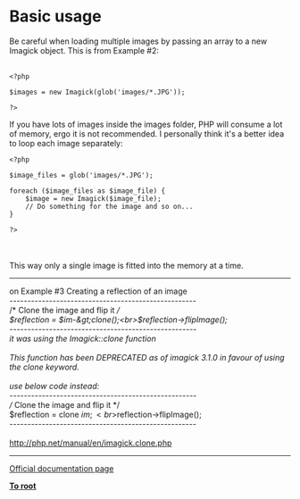 # Basic usage



Be careful when loading multiple images by passing an array to a new Imagick object. This is from Example #2:<br><br>

```
<?php

$images = new Imagick(glob('images/*.JPG'));

?>
```


If you have lots of images inside the images folder, PHP will consume a lot of memory, ergo it is not recommended. I personally think it's a better idea to loop each image separately:



```
<?php

$image_files = glob('images/*.JPG');

foreach ($image_files as $image_file) {
    $image = new Imagick($image_file);
    // Do something for the image and so on...
}

?>
```
<br><br>This way only a single image is fitted into the memory at a time.  

---

on Example #3 Creating a reflection of an image<br>----------------------------------------------------<br>/* Clone the image and flip it */<br>$reflection = $im-&gt;clone();<br>$reflection-&gt;flipImage();<br>----------------------------------------------------<br>it was using the Imagick::clone function<br><br>This function has been DEPRECATED as of imagick 3.1.0 in favour of using the clone keyword.<br><br>use below code instead:<br>----------------------------------------------------<br>/* Clone the image and flip it */<br>$reflection = clone $im;<br>$reflection-&gt;flipImage();<br>----------------------------------------------------<br><br>http://php.net/manual/en/imagick.clone.php  

---

[Official documentation page](https://www.php.net/manual/en/imagick.examples-1.php)

**[To root](/README.md)**